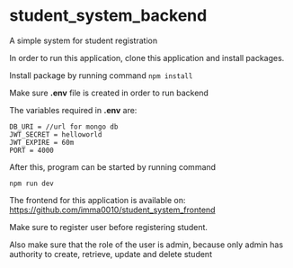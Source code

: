# student_system_backend
A simple system for student registration

In order to run this application, clone this application and install packages.

Install package by running command
`npm install`

Make sure **.env** file is created in order to run backend

The variables required in **.env** are:
```console
DB_URI = //url for mongo db
JWT_SECRET = helloworld
JWT_EXPIRE = 60m
PORT = 4000
```

After this, program can be started by running command
```console
npm run dev
```

The frontend for this application is available on: https://github.com/imma0010/student_system_frontend

Make sure to register user before registering student.

Also make sure that the role of the user is admin, because only admin has authority to create, retrieve, update and delete student